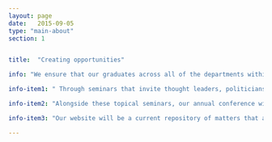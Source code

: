```yaml
---
layout: page
date:   2015-09-05
type: "main-about"
section: 1


title:  "Creating opportunities"

info: "We ensure that our graduates across all of the departments within the faculty of business and economics are provided with enriching experiences that will enable them to make meaningful and worthwhile contributions to society. The society will have standing committee of member who will maintain our constitution and ensure that the society is representative of students needs across the faculty of business and economics. The standing committee will ensure that appropriate funding and governance structures ensure that students are represented in a legitimate and meaningful way. The society aims to achieve this through the following"

info-item1: " Through seminars that invite thought leaders, politicians, community leaders, academics and media to discuss events that are relevant and apt. Such events will seek to provide students with opportunities to make connections with people from across the private and public sector."

info-item2: "Alongside these topical seminars, our annual conference will provide students with an opportunity to organise and coordinate conferences across the diverse disciplines within our faculty and where appropriate we will deliver our conference in partnership with other universities. Our conference will provide students at all stages in the PhD with an opportunity to build valuable skills and enduring relationships with the community of scholars."

info-item3: "Our website will be a current repository of matters that are relevant to all students across our faculty. Such matters will include opportunities relating to the job market, funding, internships, seminars and upskilling"

---
```

